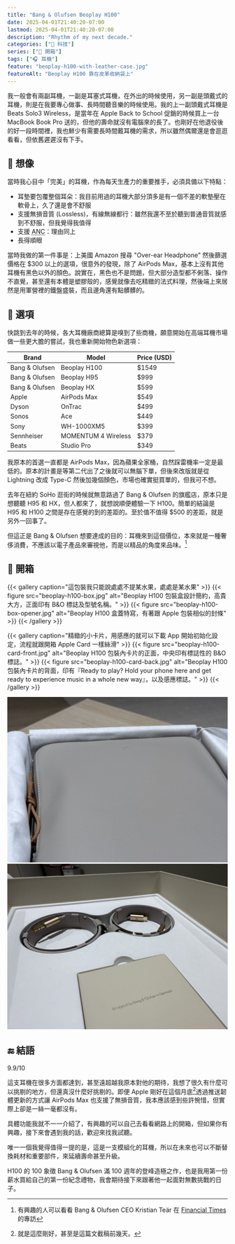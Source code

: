 ```yaml
---
title: "Bang & Olufsen Beoplay H100"
date: 2025-04-01T21:40:20-07:00
lastmod: 2025-04-01T21:40:20-07:00
description: "Rhythm of my next decade."
categories: ["📱 科技"]
series: ["🥡 開箱"]
tags: ["🎧 耳機"]
feature: "beoplay-h100-with-leather-case.jpg"
featureAlt: "Beoplay H100 靠在皮革收納袋上"
---
```


我一般會有兩副耳機，一副是耳塞式耳機，在外出的時候使用，另一副是頭戴式的耳機，則是在我要專心做事、長時間聽音樂的時候使用。我的上一副頭戴式耳機是 Beats Solo3 Wireless，是當年在 Apple Back to School 促銷的時候買上一台 MacBook Book Pro 送的，但他的壽命就沒有電腦來的長了。也剛好在他退役後的好一段時間裡，我也鮮少有需要長時間戴耳機的需求，所以雖然偶爾還是會逛逛看看，但依舊遲遲沒有下手。

## 🌈 想像

當時我心目中「完美」的耳機，作為每天生產力的重要推手，必須具備以下特點：

- 耳墊要包覆整個耳朵：我目前用過的耳機大部分頂多是有一個不差的軟墊壓在軟骨上，久了還是會不舒服
- 支援無損音質 (Lossless)，有線無線都行：雖然我還不至於聽到普通音質就感到不舒服，但我覺得我值得
- 支援 <abbr title="Active Noise Cancelling 主動降噪">ANC</abbr>：理由同上
- 長得順眼

當時我做的第一件事是：上美國 Amazon 搜尋 "Over-ear Headphone" 然後篩選價格在 $300 以上的選項，很意外的發現，除了 AirPods Max，基本上沒有其他耳機有黑色以外的顏色。說實在，黑色也不是問題，但大部分造型都不俐落、操作不直覺，甚至還有本體是塑膠殼的，感覺就像去吃精緻的法式料理，然後端上來居然是用軍營裡的鐵盤盛裝，而且邊角還有點髒髒的。

## 💬 選項

快跳到去年的時候，各大耳機廠商總算是嗅到了些商機，願意開始在高端耳機市場做一些更大膽的嘗試，我也重新開始物色新選項：

| Brand             | Model                  | Price (USD)          |
|------------------|-------------------------|-----------------------|
| Bang & Olufsen    | Beoplay H100             | $1549                  |
| Bang & Olufsen    | Beoplay H95             | $999                  |
| Bang & Olufsen    | Beoplay HX              | $599                  |
| Apple             | AirPods Max             | $549                  |
| Dyson             | OnTrac                  | $499                  |
| Sonos             | Ace                     | $449    |
| Sony              | WH-1000XM5               | $399                  |
| Sennheiser        | MOMENTUM 4 Wireless      | $379    |
| Beats             | Studio Pro              | $349    |

我原本的首選一直都是 AirPods Max，因為蘋果全家桶，自然踩雷機率一定是最低的。原本的計畫是等第二代出了之後就可以無腦下單，但後來改版就是從 Lightning 改成 Type-C 然後加幾個顏色，市場也確實挺買單的，但我可不想。

去年在紐約 SoHo 逛街的時候就無意路過了 Bang & Olufsen 的旗艦店，原本只是想聽聽 H95 和 HX，但人都來了，就想說順便體驗一下 H100。簡單的結論是 H95 和 H100 之間是存在感覺的到的差距的。至於值不值得 $500 的差距，就是另外一回事了。

但這正是 Bang & Olufsen 想要達成的目的：耳機來到這個價位，本來就是一種奢侈消費，不應該以電子產品來審視他，而是以精品的角度來品味。[^1]

[^1]: 有興趣的人可以看看 Bang & Olufsen CEO Kristian Teär 在 [Financial Times](https://archive.ph/PvZsD) 的專訪

## 🥡 開箱

{{< gallery caption="這包裝我只能說處處不提某水果，處處是某水果" >}}
{{< figure src="beoplay-h100-box.jpg" alt="Beoplay H100 包裝盒設計簡約，高貴大方，正面印有 B&O 標誌及型號名稱。" >}}
{{< figure src="beoplay-h100-box-opener.jpg" alt="Beoplay H100 盒蓋特寫，有著跟 Apple 包裝相似的封條" >}}
{{< /gallery >}}

{{< gallery caption="精緻的小卡片，用感應的就可以下載 App 開始初始化設定，流程就跟開箱 Apple Card 一樣絲滑" >}}
{{< figure src="beoplay-h100-card-front.jpg" alt="Beoplay H100 包裝內卡片的正面，中央印有標誌性的 B&O 標誌。" >}}
{{< figure src="beoplay-h100-card-back.jpg" alt="Beoplay H100 包裝內卡片的背面，印有『Ready to play? Hold your phone here and get ready to experience music in a whole new way』，以及感應標誌。" >}}
{{< /gallery >}}

![Beoplay H100 包裝內部，展示一個高級皮革收納包，皮面柔軟細膩，拉繩以皮革綁繩設計，質感十足。](beoplay-h100-reveal-case.jpg "掀開絲絨布就是用皮革收納袋裝著的耳機，彷彿在開箱 Hermès 皮夾一樣")
![Beoplay H100 包裝內部視圖，展示兩個圓形隔層，內含音訊線材，搭配高級布質紋理，並附有一張印有『Designed by Bang & Olufsen in Denmark』字樣的小盒子。](beoplay-h100-box-inner.jpg "再說一次，處處不提某水果，處處是某水果")

## 🔚 結語

9.9/10

這支耳機在很多方面都達到，甚至遠超越我原本對他的期待，我想了很久有什麼可以挑剔的地方，但還真沒什麼好挑剔的。即便 Apple 剛好在這個月底[^2]透過推送韌體更新的方式讓 AirPods Max 也支援了無損音質，我本應該感到些許惋惜，但實際上卻是一絲一毫都沒有。

具體功能我就不一一介紹了，有興趣的可以自己去看看網路上的開箱，但如果你有興趣，接下來會遇到我的話，歡迎來找我試聽。

唯一一個我覺得值得一提的是，這是一支模組化的耳機，所以在未來也可以不斷替換耗材和重要部件，來延續壽命甚至升級。

H100 的 100 象徵 Bang & Olufsen 滿 100 週年的登峰造極之作，也是我用第一份薪水買給自己的第一份紀念禮物，我會期待接下來跟著他一起面對無數挑戰的日子。

[^2]: 就是這麼剛好，甚至是這篇文截稿前幾天。
